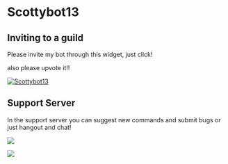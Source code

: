 # Scottybot13


## Inviting to a guild


Please invite my bot through this widget, just click! 

also please upvote it!!

<a href="https://discordbots.org/bot/518957742036221978" >
  <img src="https://discordbots.org/api/widget/518957742036221978.svg" alt="Scottybot13" />
</a>

## Support Server

In the support server you can suggest new commands and submit bugs or just hangout and chat!

[![](https://discordapp.com/api/guilds/533779781326471179/embed.png?style=banner1)](https://discord.gg/HTuAE28)

[![](https://discordapp.com/widget?id=533779781326471179&theme=dark)](https://discord.gg/HTuAE28)
